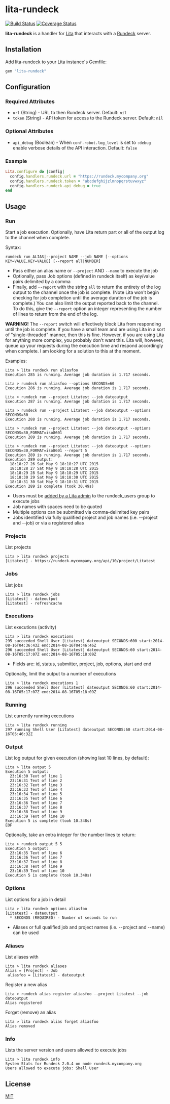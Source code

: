 # lita-rundeck

[![Build Status](https://travis-ci.org/harlanbarnes/lita-rundeck.png?branch=master)](https://travis-ci.org/harlanbarnes/lita-rundeck)
[![Coverage Status](https://coveralls.io/repos/harlanbarnes/lita-rundeck/badge.png)](https://coveralls.io/r/harlanbarnes/lita-rundeck)

**lita-rundeck** is a handler for [Lita](https://github.com/jimmycuadra/lita) that interacts with a [Rundeck](http://rundeck.org/) server.

## Installation

Add lita-rundeck to your Lita instance's Gemfile:

``` ruby
gem "lita-rundeck"
```

## Configuration

### Required Attributes

* ```url``` (String) - URL to then Rundeck server. Default: ```nil```
* ```token``` (String) - API token for access to the Rundeck server. Default: ```nil```

### Optional Attributes

* ```api_debug``` (Boolean) - When ```conf.robot.log_level``` is set to ```:debug``` enable verbose details of the API interaction. Default: ```false```

### Example

```ruby
Lita.configure do |config|
  config.handlers.rundeck.url = "https://rundeck.mycompany.org"
  config.handlers.rundeck.token = "abcdefghijzlmnopqrstuvwxyz"
  config.handlers.rundeck.api_debug = true
end
```

## Usage

### Run

Start a job execution. Optionally, have Lita return part or all of the output log to the channel when complete.

Syntax:
```
rundeck run ALIAS|--project NAME --job NAME [--options KEY=VALUE,KEY=VALUE] [--report all|NUMBER]
```

* Pass either an alias name or `--project` AND `--name` to execute the job
* Optionally, pass Job options (defined in rundeck itself) as key/value pairs delimited by a comma
* Finally, add `--report` with the string `all` to return the entirety of the log output to the channel once the job is complete. (Note Lita won't begin checking for job completion until the average duration of the job is complete.) You can also limit the output reported back to the channel. To do this, give the `--report` option an integer representing the number of lines to return from the end of the log.

**WARNING!**
The `--report` switch will effectively block Lita from responding until the job is complete. If you have a small team and are using Lita in a sort of "single-threaded" manner, then this is fine. However, if you are using Lita for anything more complex, you probably don't want this. Lita will, however, queue up your requests during the execution time and respond accordingly when complete. I am looking for a solution to this at the moment.

Examples:

```
Lita > lita rundeck run aliasfoo
Execution 285 is running. Average job duration is 1.717 seconds.

Lita > rundeck run aliasfoo --options SECONDS=60
Execution 286 is running. Average job duration is 1.717 seconds.

Lita > rundeck run --project Litatest --job dateoutput
Execution 287 is running. Average job duration is 1.717 seconds.

Lita > rundeck run --project Litatest --job dateoutput --options SECONDS=30
Execution 288 is running. Average job duration is 1.717 seconds.

Lita > rundeck run --project Litatest --job dateoutput --options SECONDS=30,FORMAT=iso8601
Execution 289 is running. Average job duration is 1.717 seconds.

Lita > rundeck run --project Litatest --job dateoutput --options SECONDS=30,FORMAT=iso8601 --report 5
Execution 289 is running. Average job duration is 1.717 seconds.
Execution 289 output:
  18:18:27 26 Sat May 9 18:18:27 UTC 2015
  18:18:28 27 Sat May 9 18:18:28 UTC 2015
  18:18:29 28 Sat May 9 18:18:29 UTC 2015
  18:18:30 29 Sat May 9 18:18:30 UTC 2015
  18:18:31 30 Sat May 9 18:18:31 UTC 2015
Execution 289 is complete (took 30.49s)
```

* Users must be [added by a Lita admin](http://docs.lita.io/getting-started/usage/#authorization-groups) to the rundeck_users group to execute jobs
* Job names with spaces need to be quoted
* Multiple options can be submitted via comma-delimited key pairs
* Jobs identified via fully qualified project and job names (i.e. --project and --job) or via a registered alias

### Projects

List projects

```
Lita > lita rundeck projects
[Litatest] - https://rundeck.mycompany.org/api/10/project/Litatest
```

### Jobs

List jobs

```
Lita > lita rundeck jobs
[Litatest] - dateoutput
[Litatest] - refreshcache
```

### Executions

List executions (activity)

```
Lita > lita rundeck executions
295 succeeded Shell User [Litatest] dateoutput SECONDS:600 start:2014-08-16T04:36:43Z end:2014-08-16T04:46:46Z
296 succeeded Shell User [Litatest] dateoutput SECONDS:60 start:2014-08-16T05:17:07Z end:2014-08-16T05:18:09Z
```

* Fields are: id, status, submitter, project, job, options, start and end

Optionally, limit the output to a number of executions

```
Lita > lita rundeck executions 1
296 succeeded Shell User [Litatest] dateoutput SECONDS:60 start:2014-08-16T05:17:07Z end:2014-08-16T05:18:09Z
```

### Running

List currently running executions

```
Lita > lita rundeck running
297 running Shell User [Litatest] dateoutput SECONDS:60 start:2014-08-16T05:46:32Z
```

### Output

List log output for given execution (showing last 10 lines, by default):

```
Lita > lita output 5
Execution 5 output:
  23:16:30 Text of line 1
  23:16:31 Text of line 2
  23:16:32 Text of line 3
  23:16:33 Text of line 4
  23:16:34 Text of line 5
  23:16:35 Text of line 6
  23:16:36 Text of line 7
  23:16:37 Text of line 8
  23:16:38 Text of line 9
  23:16:39 Text of line 10
Execution 5 is complete (took 10.348s)
EOF
```

Optionally, take an extra integer for the number lines to return:

```
Lita > rundeck output 5 5
Execution 5 output:
  23:16:35 Text of line 6
  23:16:36 Text of line 7
  23:16:37 Text of line 8
  23:16:38 Text of line 9
  23:16:39 Text of line 10
Execution 5 is complete (took 10.348s)
```

### Options

List options for a job in detail

```
Lita > lita rundeck options aliasfoo
[Litatest] - dateoutput
  * SECONDS (REQUIRED) - Number of seconds to run
```

* Aliases or full qualified job and project names (i.e. --project and --name) can be used

### Aliases

List aliases with

```
Lita > lita rundeck aliases
Alias = [Project] - Job
 aliasfoo = [Litatest] - dateoutput
```

Register a new alias

```
Lita > rundeck alias register aliasfoo --project Litatest --job dateoutput
Alias registered
```

Forget (remove) an alias

```
Lita > lita rundeck alias forget aliasfoo
Alias removed
```

### Info

Lists the server version and users allowed to execute jobs

```
Lita > lita rundeck info
System Stats for Rundeck 2.0.4 on node rundeck.mycompany.org
Users allowed to execute jobs: Shell User
```

## License

[MIT](http://opensource.org/licenses/MIT)
